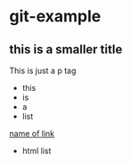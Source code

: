 # git-example

## this is a smaller title

This is just a p tag

- this
- is 
- a
- list


[name of link](https://timjs.netlify.app)

<ul>
  <li>html list</li>
</ul>
